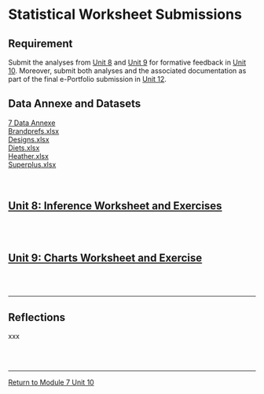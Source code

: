 # Statistical Worksheet Submissions

## Requirement
Submit the analyses from [Unit 8](RMPP_Unit08.md) and [Unit 9](RMPP_Unit09.md) for formative feedback in [Unit 10](RMPP_Unit10.md).
Moreover, submit both analyses and the associated documentation as part of the final e-Portfolio submission in [Unit 12](RMPP_Unit12.md).


## Data Annexe and Datasets
[7 Data Annexe](RMPP_Unit08_7DataAnnexe.pdf)<br>
[Brandprefs.xlsx](RMPP_Unit08_Brandprefs.xlsx)<br>
[Designs.xlsx](RMPP_Unit08_Designs.xlsx)<br>
[Diets.xlsx](RMPP_Unit08_Diets.xlsx)<br>
[Heather.xlsx](RMPP_Unit08_Heather.xlsx)<br>
[Superplus.xlsx](RMPP_Unit08_Superplus.xlsx)<br>
<br><br>

## [Unit 8: Inference Worksheet and Exercises](RMPP_Unit08_Activity.md)
<br><br>

## [Unit 9: Charts Worksheet and Exercise](RMPP_Unit09_Activity.md)
<br><br>

---

## Reflections
xxx 

<br><br>

---

[Return to Module 7 Unit 10](RMPP_Unit10.md)
